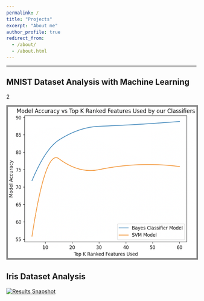 ```yaml
---
permalink: /
title: "Projects"
excerpt: "About me"
author_profile: true
redirect_from: 
  - /about/
  - /about.html
---
```

***
## MNIST Dataset Analysis with Machine Learning 
2
<p>
  <a href= "https://github.com/WK-EE/MNIST-DataAnalysis-ML" onMouseOver="this.style.color='#0F0'"
   onMouseOut="this.style.color='#00F'" title="WK-EE MNIST Dataset Analysis">
    <img src= '/images/Model_Accuracy_vs_Top_K_Ranked_Features.png' alt= "Results Snapshot" 
         style = "width: 500px; height: 400px; border: #808080 4px solid"/>
  </a>
</p>




## Iris Dataset Analysis

<p>
  <a href= "https://github.com/WK-EE/Iris-Dataset-Analysis" title="WK-EE Iris Dataset Analysis">
    <img src= '/images/500x300.png' alt= "Results Snapshot"/>
  </a>
</p>


